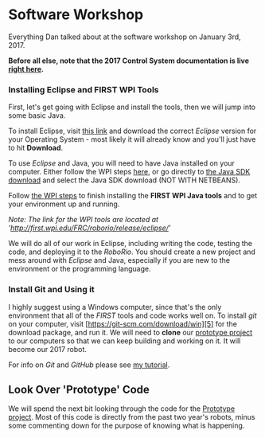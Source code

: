 # Software Workshop
Everything Dan talked about at the software workshop on January 3rd, 2017.

**Before all else, note that the 2017 Control System documentation is live [right here][1].**


### Installing Eclipse and FIRST WPI Tools
First, let's get going with Eclipse and install the tools, then we will jump into some basic Java.

To install Eclipse, visit [this link][2] and download the correct *Eclipse* version for your Operating System - most likely it will already know and you'll just have to hit **Download**.

To use *Eclipse* and Java, you will need to have Java installed on your computer. Either follow the WPI steps [here][3], or go directly to [the Java SDK download][4] and select the Java SDK download (NOT WITH NETBEANS).

Follow [the WPI steps][3] to finish installing the **FIRST WPI Java tools** and to get your environment up and running.

*Note: The link for the WPI tools are located at 'http://first.wpi.edu/FRC/roborio/release/eclipse/'*

We will do all of our work in Eclipse, including writing the code, testing the code, and deploying it to the *RoboRio*. You should create a new project and mess around with *Eclipse* and Java, especially if you are new to the environment or the programming language.

### Install Git and Using it
I highly suggest using a Windows computer, since that's the only environment that all of the *FIRST* tools and code works well on. To install *git* on your computer, visit [https://git-scm.com/download/win][5] for the download package, and run it. We will need to **clone** our [prototype project][6] to our computers so that we can keep building and working on it. It will become our 2017 robot.

For info on *Git* and *GitHub* please see [my tutorial][7].

## Look Over 'Prototype' Code

We will spend the next bit looking through the code for the [Prototype project][6]. Most of this code is directly from the past two year's robots, minus some commenting down for the purpose of knowing what is happening.


[1]: https://wpilib.screenstepslive.com/s/4485/m/13809
[2]: https://eclipse.org/downloads/
[3]: https://wpilib.screenstepslive.com/s/4485/m/13503/l/599679-installing-eclipse-c-java
[4]: http://www.oracle.com/technetwork/java/javase/downloads/index.html
[5]: https://git-scm.com/download/win
[6]: https://github.com/sjcirobotics/prototype
[7]: https://github.com/sjcirobotics/git-started-with-git
